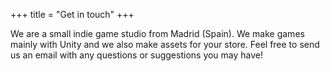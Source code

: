 +++
title = "Get in touch"
+++

We are a small indie game studio from Madrid (Spain). We make games mainly with Unity and we also make assets for your store. Feel free to send us an email with any questions or suggestions you may have!
